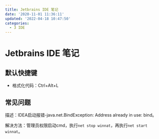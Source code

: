 ```yaml
---
title: Jetbrains IDE 笔记
date: '2020-11-01 11:36:11'
updated: '2022-04-18 10:47:50'
categories:
  - 3 IDE
---
```

# Jetbrains IDE 笔记

## 默认快捷键

- 格式化代码：Ctrl+Alt+L

## 常见问题

描述：IDEA启动报错-java.net.BindException: Address already in use: bind。

解决方法：管理员权限启动cmd，执行`net stop winnat`，再执行`net start winnat`。

